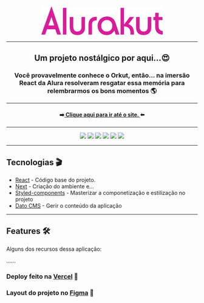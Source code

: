 <div align="center">
  <img width="320" src="./assets/logo.svg" />
</div>
<hr/>

<h2 align="center" >Um projeto nostálgico por aqui...😍 </h2>
<h3 align="center">Você provavelmente conhece o Orkut, então... na imersão React da Alura resolveram resgatar essa memória para relembrarmos os bons momentos 🌎</h3>
<hr />

<h4 align="center">➡️<a href="https://alurakut-zeta-pearl.vercel.app/"> Clique aqui para ir até o site. </a>⬅️</h4>
<hr/>

<div align="center">
<img src="https://img.shields.io/badge/npm-7.19.1-green" />
<img src="https://img.shields.io/badge/node-14.17.1-green" />
<img src="https://img.shields.io/badge/react-17.0.2-9cf" />
<img src="https://img.shields.io/badge/styledComponents-5.2.3-9cf" />
<img src="https://img.shields.io/badge/next-latest-blueviolet" />
<img src="https://img.shields.io/badge/DATO-CMS-blueviolet" />
</div>
<hr/>

<h2> Tecnologias 🎬 </h2>

<ul>
  <li><a href="https://reactjs.org/" >React</a> - Código base do projeto.</li>
  <li><a href="https://nextjs.org/" >Next</a> - Criação do ambiente e...</li>
  <li><a href="https://styled-components.com/" >Styled-components</a> - Masterizar a componetização e estilização no projeto</li>
  <li><a href="https://www.datocms.com/" >Dato CMS</a> - Gerir o conteúdo da aplicação</li>
</ul>
<hr/>

<h2> Features 🛠 </h2>

<p>Alguns dos recursos dessa aplicação:</p>
......


<h3>Deploy feito na <a href="https://vercel.com/new?utm_source=github&utm_medium=readme&utm_campaign=next-example">Vercel</a> 🖤</h3>
<h3>Layout do projeto no <a href="https://www.figma.com/file/xHF0n0qxiE2rqjqAILiBUB/Alurakut?node-id=58%3A1484">Figma</a> 🤍</h3>

